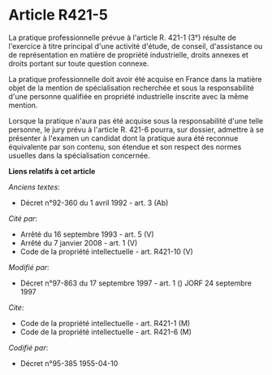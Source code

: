 # Article R421-5

La pratique professionnelle prévue à l'article R. 421-1 (3°) résulte de l'exercice à titre principal d'une activité d'étude,
de conseil, d'assistance ou de représentation en matière de propriété industrielle, droits annexes et droits portant sur
toute question connexe.

La pratique professionnelle doit avoir été acquise en France dans la matière objet de la mention de spécialisation recherchée
et sous la responsabilité d'une personne qualifiée en propriété industrielle inscrite avec la même mention.

Lorsque la pratique n'aura pas été acquise sous la responsabilité d'une telle personne, le jury prévu à l'article R. 421-6
pourra, sur dossier, admettre à se présenter à l'examen un candidat dont la pratique aura été reconnue équivalente par son
contenu, son étendue et son respect des normes usuelles dans la spécialisation concernée.

**Liens relatifs à cet article**

_Anciens textes_:

  - Décret n°92-360 du 1 avril 1992 - art. 3 (Ab)

_Cité par_:

  - Arrêté du 16 septembre 1993 - art. 5 (V)
  - Arrêté du 7 janvier 2008 - art. 1 (V)
  - Code de la propriété intellectuelle - art. R421-10 (V)

_Modifié par_:

  - Décret n°97-863 du 17 septembre 1997 - art. 1 () JORF 24 septembre 1997

_Cite_:

  - Code de la propriété intellectuelle - art. R421-1 (M)
  - Code de la propriété intellectuelle - art. R421-6 (M)

_Codifié par_:

  - Décret n°95-385 1955-04-10
